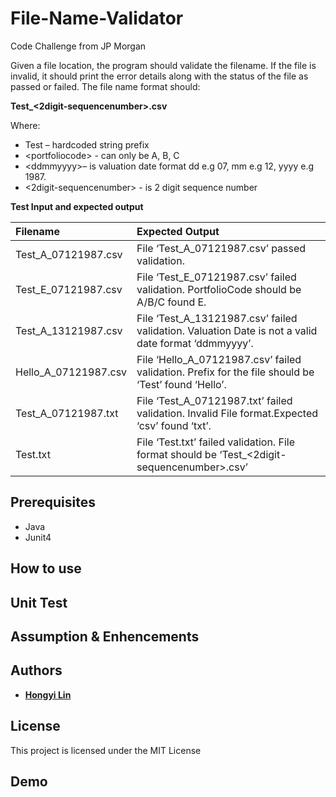 # File-Name-Validator
Code Challenge from JP Morgan

Given a file location, the program should validate the filename. If the file is invalid, it should print the error details along with the status of the file as passed or failed. The file name format should:

**Test_<portfoliocode>_<ddmmyyyy>_<2digit-sequencenumber>.csv**
  
Where:
- Test – hardcoded string prefix
- \<portfoliocode> - can only be A, B, C
- \<ddmmyyyy>– is valuation date format dd e.g 07, mm e.g 12, yyyy e.g 1987.
- <2digit-sequencenumber> - is 2 digit sequence number

**Test Input and expected output**

| **Filename** | **Expected Output** |
|:---------|:----------------|
| Test_A_07121987.csv	| File ‘Test_A_07121987.csv’ passed validation. |
| Test_E_07121987.csv	| File ‘Test_E_07121987.csv’ failed validation. PortfolioCode should be A/B/C found E. |
| Test_A_13121987.csv	| File ‘Test_A_13121987.csv’ failed validation. Valuation Date is not a valid date format ‘ddmmyyyy’. |
| Hello_A_07121987.csv	| File ‘Hello_A_07121987.csv’ failed validation. Prefix for the file should be ‘Test’ found ‘Hello’. |
| Test_A_07121987.txt	| File ‘Test_A_07121987.txt’ failed validation. Invalid File format.Expected ‘csv’ found ‘txt’. |
| Test.txt	| File ‘Test.txt’ failed validation. File format should be ‘Test_<portfoliocode>_<ddmmyyyy>_<2digit-sequencenumber>.csv’ |

## Prerequisites
- Java
- Junit4


## How to use


## Unit Test


## Assumption & Enhencements


## Authors

* **[Hongyi Lin](https://github.com/Hongyil1)**

## License

This project is licensed under the MIT License

## Demo
